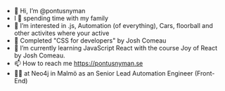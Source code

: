 - 👋 Hi, I’m @pontusnyman
- I 🖤  spending time with my family
- 👀 I’m interested in .js, Automation (of everything), Cars, floorball and other activites where your active
- 👀 Completed "CSS for developers" by Josh Comeau
- 🌱 I’m currently learning JavaScript React with the course Joy of React by Josh Comeau.
- 📫 How to reach me https://pontusnyman.se
- 👨‍💼 at Neo4j in Malmö as an Senior Lead Automation Engineer (Front-End)

<!---
pontusnyman/pontusnyman is a ✨ special ✨ repository because its `README.md` (this file) appears on your GitHub profile.
You can click the Preview link to take a look at your changes.
--->
